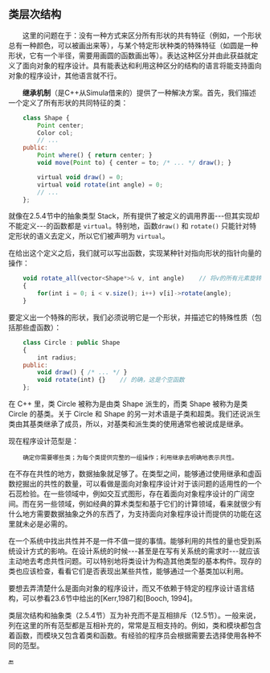 ## 类层次结构

&emsp;&emsp;这里的问题在于：没有一种方式来区分所有形状的共有特征（例如，一个形状总有一种颜色，可以被画出来等），与某个特定形状种类的特殊特征（如圆是一种形状，它有一个半径，需要用画圆的函数画出等）。表达这种区分并由此获益就定义了面向对象的程序设计。具有能表达和利用这种区分的结构的语言将能支持面向对象的程序设计，其他语言就不行。

&emsp;&emsp;**继承机制**（是C++从Simula借来的）提供了一种解决方案。首先，我们描述一个定义了所有形状的共同特征的类：

```javascript
    class Shape {
        Point center;
        Color col;
        // ...
    public:
        Point where() { return center; }
        void move(Point to) { center = to; /* ... */ draw(); }

        virtual void draw() = 0;
        virtual void rotate(int angle) = 0;
        // ...
    };
```

就像在2.5.4节中的抽象类型 Stack，所有提供了被定义的调用界面---但其实现却不能定义---的函数都是 `virtual`。特别地，函数`draw()` 和 `rotate()` 只能针对特定形状的语义去定义，所以它们被声明为 `virtual`。

在给出这个定义之后，我们就可以写出函数，实现某种针对指向形状的指针向量的操作：

```javascript
    void rotate_all(vector<Shape*>& v, int angle)    // 将v的所有元素旋转angle度
    {
        for(int i = 0; i < v.size(); i++) v[i]->rotate(angle);
    }
```

要定义出一个特殊的形状，我们必须说明它是一个形状，并描述它的特殊性质（包括那些虚函数）：

```javascript
    class Circle : public Shape
    {
        int radius;
    public:
        void draw() { /* ... */ }
        void rotate(int) {}    // 的确，这是个空函数
    };
```

在 C++ 里，类 Circle 被称为是由类 Shape 派生的，而类 Shape 被称为是类 Circle 的基类。关于 Circle 和 Shape 的另一对术语是子类和超类。我们还说派生类由其基类继承了成员，所以，对基类和派生类的使用通常也被说成是继承。

现在程序设计范型是：

```
    确定你需要哪些类；为每个类提供完整的一组操作；利用继承去明确地表示共性。
```

在不存在共性的地方，数据抽象就足够了。在类型之间，能够通过使用继承和虚函数挖掘出的共性的数量，可以看做是面向对象程序设计对于该问题的适用性的一个石蕊检验。在一些领域中，例如交互式图形，存在着面向对象程序设计的广阔空间。而在另一些领域，例如经典的算术类型和基于它们的计算领域，看来就很少有什么地方需要数据抽象之外的东西了，为支持面向对象程序设计而提供的功能在这里就未必是必需的。

在一个系统中找出共性并不是一件不值一提的事情。能够利用的共性的量也受到系统设计方式的影响。在设计系统的时候---甚至是在写有关系统的需求时---就应该主动地去考虑共性问题。可以特别地将类设计为构造其他类型的基本构件。现存的类也应该检查，看看它们是否表现出某些共性，能够通过一个基类加以利用。

要想去弄清楚什么是面向对象的程序设计，而又不依赖于特定的程序设计语言结构，可以参看23.6节中给出的\[Kerr,1987\]和\[Booch, 1994\]。

类层次结构和抽象类（2.5.4节）互为补充而不是互相排斥（12.5节）。一般来说，列在这里的所有范型都是互相补充的，常常是互相支持的。例如，类和模块都包含着函数，而模块又包含着类和函数。有经验的程序员会根据需要去选择使用各种不同的范型。

🔚

